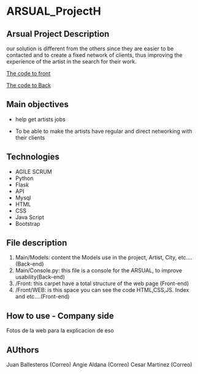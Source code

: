 # ARSUAL_ProjectH

## Arsual Project Description 

our solution is different from the others since they are easier to be contacted and to create a fixed network of clients, thus improving the experience of the artist in the search for their work. 

[The code to front](http:/https://github.com/DavidBP014/ARSUAL_ProjectH/tree/Front "The code to front")

[The code to Back](http:/https://github.com/DavidBP014/ARSUAL_ProjectH/tree/main/models "The code to Back")


## Main objectives

- help get artists jobs

- To be able to make the artists have regular and direct networking with their clients

## Technologies
- AGILE SCRUM 
- Python 
- Flask 
- API
- Mysql
- HTML
- CSS
- Java Script
- Bootstrap

## File description

1. Main/Models: content the Models use in the project, Artist, City, etc.... (Back-end)
2. Main/Console.py: this file is a console for the ARSUAL, to improve usability(Back-end)
3. /Front: this carpet have a total structure of the web page (Front-end)
4. /Front/WEB: is this space you can see the code HTML,CSS,JS. Index and etc....(Front-end)

## How to use - Company side
Fotos de la web para la explicacion de eso


## AUthors
Juan Ballesteros (Correo)
Angie Aldana (Correo)
Cesar Martinez (Correo)
